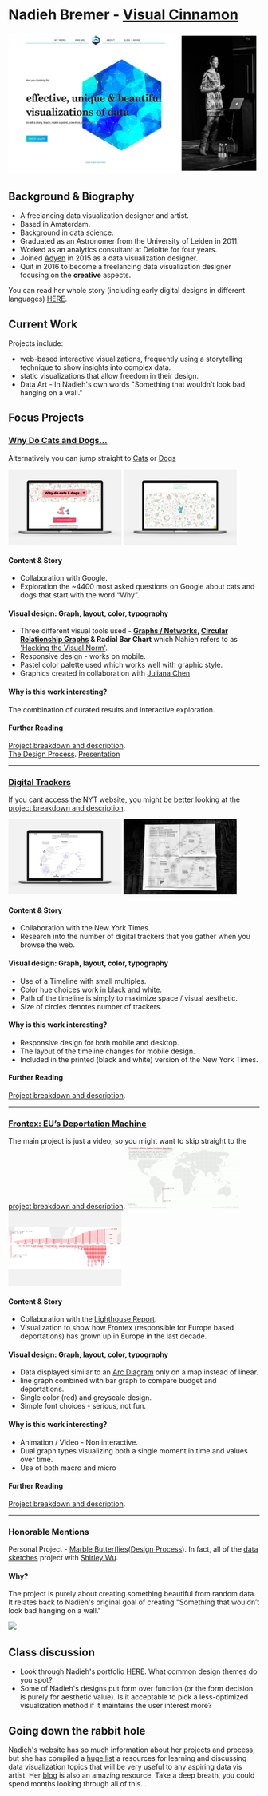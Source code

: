 # Nadieh Bremer - [Visual Cinnamon](https://www.visualcinnamon.com)
![](https://github.com/neil-oliver/Major-Studio-1/blob/master/Design%20Studio/Nadieh%20Bremer.jpg)
## Background & Biography
- A freelancing data visualization designer and artist.
- Based in Amsterdam.
- Background in data science.
- Graduated as an Astronomer from the University of Leiden in 2011. 
- Worked as an analytics consultant at Deloitte for four years.
- Joined [Adyen](https://www.adyen.com) in 2015 as a data visualization designer.
- Quit in 2016 to become a freelancing data visualization designer focusing on the **creative** aspects.

You can read her whole story (including early digital designs in different languages) [HERE](https://www.visualcinnamon.com/2017/03/my-journey-into-dataviz).

## Current Work
Projects include:
- web-based interactive visualizations, frequently using a storytelling technique to show insights into complex data.
- static visualizations that allow freedom in their design. 
- Data Art - In Nadieh's own words "Something that wouldn’t look bad hanging on a wall."

## Focus Projects
### [Why Do Cats and Dogs...](https://whydocatsanddogs.com)
Alternatively you can jump straight to [Cats](https://whydocatsanddogs.com/cats) or [Dogs](https://whydocatsanddogs.com/dogs)

<img src="https://github.com/neil-oliver/Major-Studio-1/blob/master/Design%20Studio/why_do_cats_and_dogs.png" alt="drawing" width="45%"/> <img src="https://github.com/neil-oliver/Major-Studio-1/blob/master/Design%20Studio/why_do_cats_and_dogs.gif" alt="drawing" width="45%"/>

#### Content & Story
- Collaboration with Google.  
- Exploration the ~4400 most asked questions on Google about cats and dogs that start with the word “Why”.

#### Visual design: Graph, layout, color, typography
- Three different visual tools used - **[Graphs / Networks](https://dvia.samizdat.co/2019/tree-and-graph/), [Circular Relationship Graphs](https://en.wikipedia.org/wiki/Circle_graph) & Radial Bar Chart** which Nahieh refers to as ['Hacking the Visual Norm'](https://www.youtube.com/watch?v=gBFtER8yHVY).
- Responsive design - works on mobile.
- Pastel color palette used which works well with graphic style.
- Graphics created in collaboration with [Juliana Chen](http://www.julianachen.net). 

#### Why is this work interesting?
The combination of curated results and interactive exploration. 

#### Further Reading
[Project breakdown and description](https://www.visualcinnamon.com/portfolio/why-do-cats-and-dogs).  
[The Design Process](https://www.visualcinnamon.com/2019/04/designing-google-cats-and-dogs).
[Presentation](https://nbremer.github.io/visualizingconnections/#/pets-concept)

---
### [Digital Trackers](https://www.nytimes.com/interactive/2019/08/23/opinion/data-internet-privacy-tracking.html)
If you cant access the NYT website, you might be better looking at the [project breakdown and description](https://www.visualcinnamon.com/portfolio/new-york-times-digital-trackers).  

<img src="https://github.com/neil-oliver/Major-Studio-1/blob/master/Design%20Studio/nyt_trackers_laptop.jpg" alt="drawing" width="45%"/> <img src="https://github.com/neil-oliver/Major-Studio-1/blob/master/Design%20Studio/nyt_trackers_detail.jpg" alt="drawing" width="45%"/>

#### Content & Story
- Collaboration with the New York Times.  
- Research into the number of digital trackers that you gather when you browse the web.

#### Visual design: Graph, layout, color, typography
- Use of a Timeline with small multiples.
- Color hue choices work in black and white.
- Path of the timeline is simply to maximize space / visual aesthetic.
- Size of circles denotes number of trackers.

#### Why is this work interesting?
- Responsive design for both mobile and desktop.
- The layout of the timeline changes for mobile design.
- Included in the printed (black and white) version of the New York Times.

#### Further Reading
[Project breakdown and description](https://www.visualcinnamon.com/portfolio/new-york-times-digital-trackers).  

---
### [Frontex: EU’s Deportation Machine](https://vimeo.com/351673775)
The main project is just a video, so you might want to skip straight to the [project breakdown and description](https://www.visualcinnamon.com/portfolio/lighthouse-reports-frontex).
<img src="https://github.com/neil-oliver/Major-Studio-1/blob/master/Design%20Studio/lighthouse_reports_detail.gif" alt="drawing" width="45%"/> <img src="https://github.com/neil-oliver/Major-Studio-1/blob/master/Design%20Studio/lighthouse_reports_detail.jpg" alt="drawing" width="45%"/>

#### Content & Story
- Collaboration with the [Lighthouse Report](https://www.lighthousereports.nl/ourprojects/2018/10/18/the-returns-network).
- Visualization to show how Frontex (responsible for Europe based deportations) has grown up in Europe in the last decade.

#### Visual design: Graph, layout, color, typography
- Data displayed similar to an [Arc Diagram](https://dvia.samizdat.co/2019/ghost/#/site) only on a map instead of linear.
- line graph combined with bar graph to compare budget and deportations.
- Single color (red) and greyscale design.
- Simple font choices - serious, not fun.

#### Why is this work interesting?
- Animation / Video - Non interactive.
- Dual graph types visualizing both a single moment in time and values over time.
- Use of both macro and micro

#### Further Reading
[Project breakdown and description](https://www.visualcinnamon.com/portfolio/lighthouse-reports-frontex).  

---
### Honorable Mentions
Personal Project - [Marble Butterflies](https://www.visualcinnamon.com/portfolio/marble-butterflies)([Design Process](http://www.datasketch.es/february/)). In fact, all of the [data sketches](http://www.datasketch.es) project with [Shirley Wu](https://sxywu.com).   

#### Why?
The project is purely about creating something beautiful from random data. It relates back to Nadieh's original goal of creating "Something that wouldn’t look bad hanging on a wall."  

![](https://github.com/neil-oliver/Major-Studio-1/blob/master/Design%20Studio/marble_butterflies_laptop_animation.gif)

## Class discussion
- Look through Nadieh's portfolio [HERE](https://www.visualcinnamon.com/portfolio/). What common design themes do you spot?
- Some of Nadieh's designs put form over function (or the form decision is purely for aesthetic value). Is it acceptable to pick a less-optimized visualization method if it maintains the user interest more?

## Going down the rabbit hole
Nadieh's website has so much information about her projects and process, but she has compiled a [huge list](https://www.visualcinnamon.com/resources/learning-data-visualization) a resources for learning and discussing data visualization topics that will be very useful to any aspiring data vis artist. Her [blog](https://www.visualcinnamon.com/blog/) is also an amazing resource. Take a deep breath, you could spend months looking through all of this...

